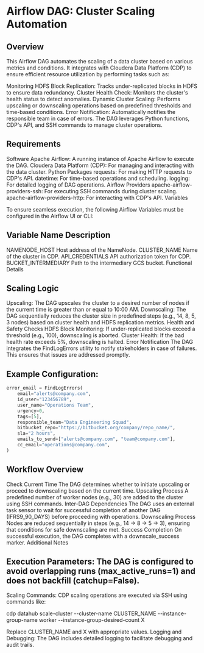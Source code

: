 # Airflow DAG: Cluster Scaling Automation

## Overview

This Airflow DAG automates the scaling of a data cluster based on various metrics and conditions. It integrates with Cloudera Data Platform (CDP) to ensure efficient resource utilization by performing tasks such as:

Monitoring HDFS Block Replication: Tracks under-replicated blocks in HDFS to ensure data redundancy.
Cluster Health Check: Monitors the cluster's health status to detect anomalies.
Dynamic Cluster Scaling: Performs upscaling or downscaling operations based on predefined thresholds and time-based conditions.
Error Notification: Automatically notifies the responsible team in case of errors.
The DAG leverages Python functions, CDP's API, and SSH commands to manage cluster operations.

## Requirements

Software
Apache Airflow: A running instance of Apache Airflow to execute the DAG.
Cloudera Data Platform (CDP): For managing and interacting with the data cluster.
Python Packages
requests: For making HTTP requests to CDP's API.
datetime: For time-based operations and scheduling.
logging: For detailed logging of DAG operations.
Airflow Providers
apache-airflow-providers-ssh: For executing SSH commands during cluster scaling.
apache-airflow-providers-http: For interacting with CDP's API.
Variables

To ensure seamless execution, the following Airflow Variables must be configured in the Airflow UI or CLI:

## Variable Name	Description

NAMENODE_HOST	Host address of the NameNode.
CLUSTER_NAME	Name of the cluster in CDP.
API_CREDENTIALS	API authorization token for CDP.
BUCKET_INTERMEDIARY	Path to the intermediary GCS bucket.
Functional Details

## Scaling Logic

Upscaling: The DAG upscales the cluster to a desired number of nodes if the current time is greater than or equal to 10:00 AM.
Downscaling: The DAG sequentially reduces the cluster size in predefined steps (e.g., 14, 8, 5, 3 nodes) based on cluster health and HDFS replication metrics.
Health and Safety Checks
HDFS Block Monitoring: If under-replicated blocks exceed a threshold (e.g., 100), downscaling is aborted.
Cluster Health: If the bad health rate exceeds 5%, downscaling is halted.
Error Notification
The DAG integrates the FindLogErrors utility to notify stakeholders in case of failures. This ensures that issues are addressed promptly.

## Example Configuration:
```python
error_email = FindLogErrors(
    email="alerts@company.com",
    id_user="123456789",
    user_name="Operations Team",
    urgency=0,
    tags=[5],
    responsible_team="Data Engineering Squad",
    bitbucket_repo="https://bitbucket.org/company/repo_name/",
    sla="2 hours",
    emails_to_send=["alerts@company.com", "team@company.com"],
    cc_email="operations@company.com",
)
```

## Workflow Overview

Check Current Time
The DAG determines whether to initiate upscaling or proceed to downscaling based on the current time.
Upscaling Process
A predefined number of worker nodes (e.g., 30) are added to the cluster using SSH commands.
Inter-DAG Dependencies
The DAG uses an external task sensor to wait for successful completion of another DAG (IFRS9_90_DAYS) before proceeding with operations.
Downscaling Process
Nodes are reduced sequentially in steps (e.g., 14 → 8 → 5 → 3), ensuring that conditions for safe downscaling are met.
Success Completion
On successful execution, the DAG completes with a downscale_success marker.
Additional Notes

## Execution Parameters: The DAG is configured to avoid overlapping runs (max_active_runs=1) and does not backfill (catchup=False).
Scaling Commands: CDP scaling operations are executed via SSH using commands like:

cdp datahub scale-cluster --cluster-name CLUSTER_NAME --instance-group-name worker --instance-group-desired-count X

Replace CLUSTER_NAME and X with appropriate values.
Logging and Debugging: The DAG includes detailed logging to facilitate debugging and audit trails.
